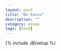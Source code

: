 ```yaml
---
layout: post
title: "On Focus"
description: ""
category: essay
tags: [mind]
---
```

{% include JB/setup %}
